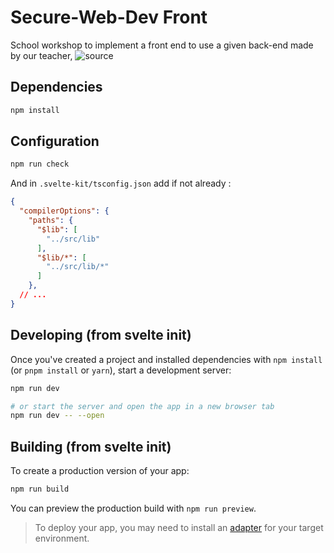 # Secure-Web-Dev Front

School workshop to implement a front end to use a given back-end made by our teacher, ![source](https://github.com/strawhattom/secure-web-dev-backend)

## Dependencies

```bash
npm install
```
## Configuration
```bash
npm run check
```
And in `.svelte-kit/tsconfig.json` add if not already :
```json
{
  "compilerOptions": {
    "paths": {
      "$lib": [
        "../src/lib"
      ],
      "$lib/*": [
        "../src/lib/*"
      ]
    },
  // ...
}
```

## Developing (from svelte init)

Once you've created a project and installed dependencies with `npm install` (or `pnpm install` or `yarn`), start a development server:

```bash
npm run dev

# or start the server and open the app in a new browser tab
npm run dev -- --open
```

## Building (from svelte init)

To create a production version of your app:

```bash
npm run build
```

You can preview the production build with `npm run preview`.

> To deploy your app, you may need to install an [adapter](https://kit.svelte.dev/docs/adapters) for your target environment.
